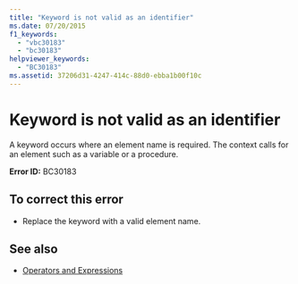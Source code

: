 ```yaml
---
title: "Keyword is not valid as an identifier"
ms.date: 07/20/2015
f1_keywords: 
  - "vbc30183"
  - "bc30183"
helpviewer_keywords: 
  - "BC30183"
ms.assetid: 37206d31-4247-414c-88d0-ebba1b00f10c
---
```

# Keyword is not valid as an identifier
A keyword occurs where an element name is required. The context calls for an element such as a variable or a procedure.  
  
 **Error ID:** BC30183  
  
## To correct this error  
  
- Replace the keyword with a valid element name.  
  
## See also

- [Operators and Expressions](../programming-guide/language-features/operators-and-expressions/index.md)
